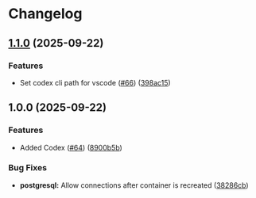 # Changelog

## [1.1.0](https://github.com/itsmechlark/features/compare/codex-v1.0.0...codex-v1.1.0) (2025-09-22)


### Features

* Set codex cli path for vscode ([#66](https://github.com/itsmechlark/features/issues/66)) ([398ac15](https://github.com/itsmechlark/features/commit/398ac1544f0b0647bf09422c332d8a4d1a14b2c0))

## 1.0.0 (2025-09-22)


### Features

* Added Codex ([#64](https://github.com/itsmechlark/features/issues/64)) ([8900b5b](https://github.com/itsmechlark/features/commit/8900b5b4b56ea077afaf65eb5d4e1a060fa4995e))


### Bug Fixes

* **postgresql:** Allow connections after container is recreated ([38286cb](https://github.com/itsmechlark/features/commit/38286cbd669acc58e79732ce20fb71a25ec17ac9))
